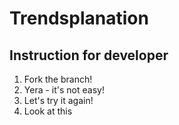 # Trendsplanation

## Instruction for developer

1. Fork the branch!
2. Yera - it's not easy!
3. Let's try it again!
4. Look at this
